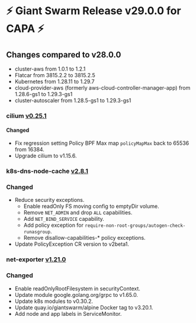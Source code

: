 # :zap: Giant Swarm Release v29.0.0 for CAPA :zap:

## Changes compared to v28.0.0

- cluster-aws from 1.0.1 to 1.2.1
- Flatcar from 3815.2.2 to 3815.2.5
- Kubernetes from 1.28.11 to 1.29.7
- cloud-provider-aws (formerly aws-cloud-controller-manager-app) from 1.28.6-gs1 to 1.29.3-gs1
- cluster-autoscaler from 1.28.5-gs1 to 1.29.3-gs1

### cilium [v0.25.1](https://github.com/giantswarm/cilium-app/releases/tag/v0.25.1)

#### Changed 

- Fix regression setting Policy BPF Max map `policyMapMax` back to 65536 from 16384.
- Upgrade cilium to v1.15.6.

### k8s-dns-node-cache [v2.8.1](https://github.com/giantswarm/k8s-dns-node-cache-app/releases/tag/v2.8.1)

### Changed

- Reduce security exceptions.
  - Enable readOnly FS moving config to emptyDir volume.
  - Remove `NET_ADMIN` and drop `ALL` capabilities.
  - Add `NET_BIND_SERVICE` capability.
  - Add policy exception for `require-non-root-groups/autogen-check-runasgroup`.
  - Remove disallow-capabilities-* policy exceptions.
- Update PolicyException CR version to v2beta1.

### net-exporter [v1.21.0](https://github.com/giantswarm/net-exporter/releases/tag/v1.21.0)

### Changed 

- Enable readOnlyRootFilesystem in securityContext.
- Update module google.golang.org/grpc to v1.65.0. 
- Update k8s modules to v0.30.2. 
- Update quay.io/giantswarm/alpine Docker tag to v3.20.1.
- Add node and app labels in ServiceMonitor.

